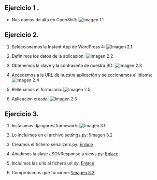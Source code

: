 Ejercicio 1 .
-------

* Nos damos de alta en OpenShift:
![Imagen 1.1](https://www.dropbox.com/s/t2edydqi3p8tq7c/1.1.png?dl=1)

Ejercicio 2.
-------
1. Seleccionamos la Instant App de WordPress 4:
![Imagen 2.1](https://www.dropbox.com/s/gb7i6sy7kkyxgnt/2.1.png?dl=1)

2. Definimos los datos de la aplicación:
![Imagen 2.2](https://www.dropbox.com/s/wg7se90ap9xqnht/2.2.png?dl=1)

3. Obtenemos la clave y la contraseña de nuestra BD:
![Imagen 2.3](https://www.dropbox.com/s/kbr7iyu4dtcn4hd/2.3.png?dl=1)

4. Accedemos a la URL de nuestra aplicación y seleccionamos el idioma:
![Imagen 2.4](https://www.dropbox.com/s/lo3615e53yh07g7/2.4.png?dl=1)

5. Rellenamos el formulario:
![Imagen 2.5](https://www.dropbox.com/s/cckdyzaj8rwhk0r/2.5.png?dl=1)

6. Aplicación creada:
![Imagen 2.5](https://www.dropbox.com/s/rdhkx57s3ji1ukg/2.6.png?dl=1)

Ejercicio 3.
-------

1.  Instalamos djangorestframework:
![Imagen 3.1](https://www.dropbox.com/s/66zxbi41vw2xupt/3.1.png?dl=1)

2. Lo incluimos en el archivo settings.py:
[!Imagen 3.2](https://www.dropbox.com/s/9eze793h8ylmdt0/3.2.png?dl=1)

3. Creamos el fichero serializers.py:
[Enlace](https://github.com/Jarotru/EjercicioTema3_IV/blob/master/futbol/serializers.py)

4. Añadimos la clase JSONResponse a views.py:
[Enlace](https://github.com/Jarotru/EjercicioTema3_IV/blob/master/futbol/views.py)

5. Incluimos las urls al fichero url.py:
[Enlace](https://github.com/Jarotru/EjercicioTema3_IV/blob/master/futbol/urls.py)

6. Comprobamos que funcione:
[!Imagen 3.3](https://www.dropbox.com/s/c8ts1s01t44s7qf/3.3.png?dl=1)





